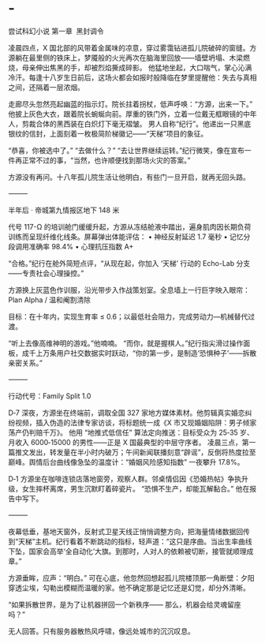 # -
尝试科幻小说
第一章  黑封调令

凌晨四点，X 国北部的风带着金属味的凉意，穿过雾霭钻进孤儿院破碎的窗缝。方源躺在最里侧的铁床上，梦魇般的火光再次在脑海里回放——墙壁坍塌、木梁燃烧，母亲伸出焦黑的手，却被烈焰撕成碎影。
他猛地坐起，大口喘气，掌心沁满冷汗。每逢十八岁生日前后，这场火都会如报时般降临在梦里提醒他：失去与真相之间，还隔着一层浓烟。

走廊尽头忽然亮起幽蓝的指示灯。院长拄着拐杖，低声呼唤：“方源，出来一下。”
他披上灰色大衣，跟着院长蜿蜒向前。厚重的铁门外，立着一位戴无框眼镜的中年人，剪裁合体的黑西装在白炽灯下毫无褶皱。
男人自称“纪行”。他递出一只黑底银纹的信封，上面刻着一枚极简阶梯徽记——“天梯”项目的象征。

“恭喜，你被选中了。”
“去做什么？”
“去让世界继续运转。”纪行微笑，像在宣布一件再正常不过的事，“当然，也许顺便找到那场火灾的答案。”

方源没有再问。十八年孤儿院生活让他明白，有些门一旦开启，就再无回头路。

⸻

半年后 · 帝城第九情报区地下 148 米

代号 117-Ω 的培训舱门缓缓升起，方源从冻结舱液中踏出，遍身肌肉因长期负荷训练而呈现纤维化线条。屏幕弹出体能评估：
	•	神经反射延迟 1.7 毫秒
	•	记忆分段调用准确率 98.4%
	•	心理抗压指数 A+

“合格。”纪行在舱外简短点评，“从现在起，你加入 ‘天梯’ 行动的 Echo-Lab 分支——专责社会心理操控。”

方源换上灰蓝色作训服，沿光带步入作战策划室。全息墙上一行巨字映入眼帘：
Plan Alpha / 温和阉割清除

目标：在十年内，实现生育率 ≤ 0.6；以最低社会阻力，完成劳动力—机械替代过渡。

“听上去像高维神明的游戏。”他喃喃。
“而你，就是握棋人。”纪行指尖滑过操作面板，成千上万条用户社交数据实时跃动，“你的第一步，是制造‘恐惧种子’——拆散亲密关系。”

⸻

行动代号：Family Split 1.0

D‑7
深夜，方源坐在终端前，调取全国 327 家地方媒体素材。他剪辑真实婚恋纠纷视频，插入伪造的法律专家访谈，将标题统一成《X 市又现婚姻陷阱：男子倾家荡产仍判赔千万》。
他用 “地推式低信任” 算法定向推送：目标受众为 25‑35 岁、月收入 6000‑15000 的男性——正是 X 国最典型的中层守序者。
凌晨三点，第一篇推文发出，转发量在半小时内破万；午间新闻联播刻意“辟谣”，反倒将热度拉至巅峰。舆情后台曲线像急坠的温度计：“婚姻风险感知指数” 一夜攀升 17.8%。

D‑1
方源坐在咖啡连锁店落地窗旁，观察人群。邻桌情侣因《恐婚热帖》争执升级，女生摔杯离席，男生沉默盯着碎瓷片。
“恐惧不生产，却能瓦解黏合。” 他在报告中写下。

⸻

夜幕低垂，基地天窗外，反射式卫星天线正悄悄调整方向，把海量情绪数据回传到“天梯”主机。纪行看着不断跳动的指标，轻声道：“这只是序曲。当出生率曲线下坠，国家会高举‘全自动化’大旗。到那时，人对人的依赖被切断，接管就顺理成章。”

方源垂眸，应声：“明白。”
可在心底，他忽然回想起孤儿院楼顶那一角断壁：夕阳穿透尘埃，勾勒出模糊而温暖的家。他不确定那是记忆还是幻觉，却分外清晰。

“如果拆散世界，是为了让机器拼回一个新秩序——
那么，机器会给灵魂留座吗？”

无人回答。只有服务器散热风呼啸，像远处城市的沉沉叹息。
